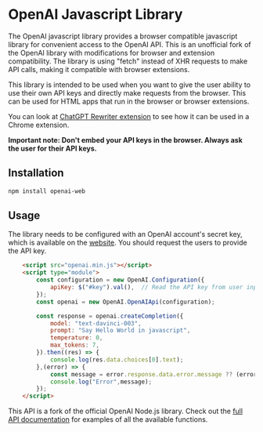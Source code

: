 # OpenAI Javascript Library

The OpenAI javascript library provides a browser compatible javascript library for convenient access to the OpenAI API. This is an unofficial fork of the OpenAI library with modifications for browser and extension compatibility. The library is using "fetch" instead of XHR requests to make API calls, making it compatible with browser extensions.

This library is intended to be used when you want to give the user ability to use their own API keys and directly make requests from the browser. This can be used for HTML apps that run in the browser or browser extensions.

You can look at [ChatGPT Rewriter extension](https://github.com/sandaru1/chatgpt-chrome-extension) to see how it can be used in a Chrome extension.

**Important note: Don't embed your API keys in the browser. Always ask the user for their API keys.**

## Installation

```bash
npm install openai-web
```

## Usage

The library needs to be configured with an OpenAI account's secret key, which is available on the [website](https://platform.openai.com/account/api-keys). You should request the users to provide the API key.

```html
    <script src="openai.min.js"></script>
    <script type="module">
        const configuration = new OpenAI.Configuration({
            apiKey: $("#key").val(),  // Read the API key from user input
        });
        const openai = new OpenAI.OpenAIApi(configuration);

        const response = openai.createCompletion({
            model: "text-davinci-003",
            prompt: "Say Hello World in javascript",
            temperature: 0,
            max_tokens: 7,
        }).then((res) => {
            console.log(res.data.choices[0].text);
        },(error) => {
            const message = error.response.data.error.message ?? (error.message ?? "An error occured");
            console.log("Error",message);
        });
    </script>
```

This API is a fork of the official OpenAI Node.js library. Check out the [full API documentation](https://platform.openai.com/docs/api-reference?lang=node.js) for examples of all the available functions.